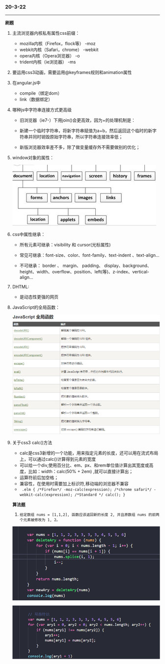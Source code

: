 ### 20-3-22

------

**刷题**

1. 主流浏览器内核私有属性css前缀：

   - mozilla内核（Firefox，flock等）   -moz
   - webkit内核（Safari，chrome）   -webkit
   - opera内核（Opera浏览器）   -o
   - trident内核（ie浏览器）    -ms

2. 要运用css3动画，需要运用@keyframes规则和animation属性

3. 在angular.js中

   - compile（绑定dom）
   - link（数据绑定）

4. 哪种js中字符串连接方式更高级

   - 旧浏览器（ie7-）下用join()会更高效，因为+的处理机制是：

   - 新建一个临时字符串，将新字符串赋值为a+b，然后返回这个临时的新字符串并同时销毁原始字符串，所以字符串连接效率低；
   - 新版浏览器效率差不多，除了做变量缓存外不需要做别的优化；

5. window对象的属性：

   ![](window.jpg)

6. css中属性继承：

   - 所有元素可继承：visibility  和 cursor(光标属性)

   - 常见可继承：font-size、color、font-family、text-indent 、text-align...
   - 不可继承： border 、 margin、  padding、  display、background、height、width、overflow、position、left(等)、z-index、vertical-align...

7. DHTML:

   - 是动态性更强的网页

8. JavaScript的全局函数：

   ![](quanju.png)

9. 关于css3  calc()方法

   - calc是css3新增的一个功能，用来指定元素的长度，还可以用在流式布局上，可以通过calc()计算得到元素的宽度
   - 可以给一个div,使用百分比、em、px、和rem单位值计算出其宽度或高度，比如：width：calc(50% + 2em)   ,就可以直接计算出；
   - 运算符前后加空格；
   - 兼容性，在使用时需要加上标识符,移动端的浏览器不兼容
   - ` .elm {
     	/*Firefox*/
       	-moz-calc(expression);
       	/*chrome safari*/
       	-webkit-calc(expression);
       	/*Standard */
       	calc();
      }`

    

   **算法题**

   1.     给定数组 nums = [1,1,2], 函数应该返回新的长度 2, 并且原数组 nums 的前两个元素被修改为 1, 2。 

   ![](shuzu1.png)

   ![](shuzu2.png)

